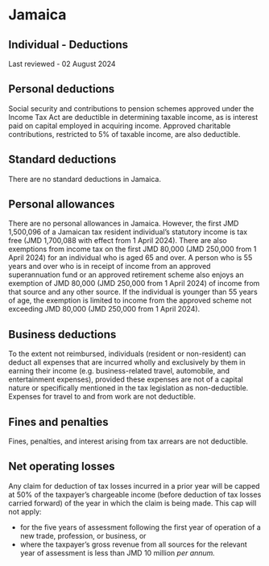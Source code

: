 # Jamaica
## Individual - Deductions
Last reviewed - 02 August 2024
## Personal deductions
Social security and contributions to pension schemes approved under the Income Tax Act are deductible in determining taxable income, as is interest paid on capital employed in acquiring income.
Approved charitable contributions, restricted to 5% of taxable income, are also deductible.
## Standard deductions
There are no standard deductions in Jamaica.
## Personal allowances
There are no personal allowances in Jamaica. However, the first JMD 1,500,096 of a Jamaican tax resident individual’s statutory income is tax free (JMD 1,700,088 with effect from 1 April 2024). 
There are also exemptions from income tax on the first JMD 80,000 (JMD 250,000 from 1 April 2024) for an individual who is aged 65 and over. A person who is 55 years and over who is in receipt of income from an approved superannuation fund or an approved retirement scheme also enjoys an exemption of JMD 80,000 (JMD 250,000 from 1 April 2024) of income from that source and any other source. If the individual is younger than 55 years of age, the exemption is limited to income from the approved scheme not exceeding JMD 80,000 (JMD 250,000 from 1 April 2024).
## Business deductions
To the extent not reimbursed, individuals (resident or non-resident) can deduct all expenses that are incurred wholly and exclusively by them in earning their income (e.g. business-related travel, automobile, and entertainment expenses), provided these expenses are not of a capital nature or specifically mentioned in the tax legislation as non-deductible. Expenses for travel to and from work are not deductible.
## Fines and penalties
Fines, penalties, and interest arising from tax arrears are not deductible.
## Net operating losses
Any claim for deduction of tax losses incurred in a prior year will be capped at 50% of the taxpayer’s chargeable income (before deduction of tax losses carried forward) of the year in which the claim is being made.
This cap will not apply:
  * for the five years of assessment following the first year of operation of a new trade, profession, or business, or
  * where the taxpayer’s gross revenue from all sources for the relevant year of assessment is less than JMD 10 million _per annum._


